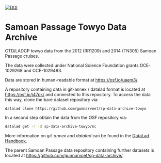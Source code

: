[![DOI](https://sandbox.zenodo.org/badge/550504299.svg)](https://sandbox.zenodo.org/badge/latestdoi/550504299)

# Samoan Passage Towyo Data Archive

CTD/LADCP towyo data from the 2012 (RR1209) and 2014 (TN305) Samoan Passage cruises.

The data were collected under National Science Foundation grants OCE-1029268 and OCE-1029483.

Data are stored in human-readable format at https://osf.io/uaem3/.

A repository containing data in git-annex / datalad format is located at https://osf.io/j47pk/ and connected to this repository. To access the data this way, clone the bare dataset repository via:
```
datalad clone https://github.com/gunnarvoet/sp-data-archive-towyo
```
In a second step obtain the data from the OSF repository via:
```sh
datalad get -r -d sp-data-archive-towyo/nc
```
More information on *git-annex* and *datalad* can be found in the [DataLad Handbook](https://handbook.datalad.org/en/latest/index.html).

The parent Samoan Passage data repository containing further datasets is located at https://github.com/gunnarvoet/sp-data-archive/.
